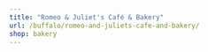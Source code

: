 ```yaml
---
title: "Romeo & Juliet's Café & Bakery"
url: /buffalo/romeo-and-juliets-cafe-and-bakery/
shop: bakery
---
```

